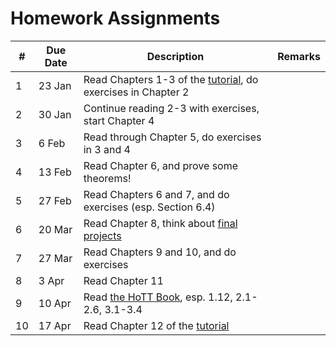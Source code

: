 Homework Assignments
====================

\# | Due Date  |           Description                                             |                             Remarks                         |
-- | --------- | ----------------------------------------------------------------  |  ---------------------------------------------------------  |
1  | 23 Jan    | Read Chapters 1-3 of the [tutorial], do exercises in Chapter 2    |                                                             |
2  | 30 Jan    | Continue reading 2-3 with exercises, start Chapter 4              |                                                             |
3  |  6 Feb    | Read through Chapter 5, do exercises in 3 and 4                   |                                                             |
4  | 13 Feb    | Read Chapter 6, and prove some theorems!                          |                                                             |
5  | 27 Feb    | Read Chapters 6 and 7, and do exercises (esp. Section  6.4)       |                                                             |
6  | 20 Mar    | Read Chapter 8, think about [final projects]                      |                                                             |
7  | 27 Mar    | Read Chapters 9 and 10, and do exercises                          |                                                             |
8  |  3 Apr    | Read Chapter 11                                                   |                                                             |
9  | 10 Apr    | Read [the HoTT Book], esp. 1.12, 2.1-2.6, 3.1-3.4                 |                                                             |
10 | 17 Apr    | Read Chapter 12 of the [tutorial]                                 |                                                             |

[tutorial]: https://leanprover.github.io/tutorial
[final projects]: http://leanprover.github.io/cmu-15815-s15/project.html
[the HoTT Book]: http://homotopytypetheory.org/book/